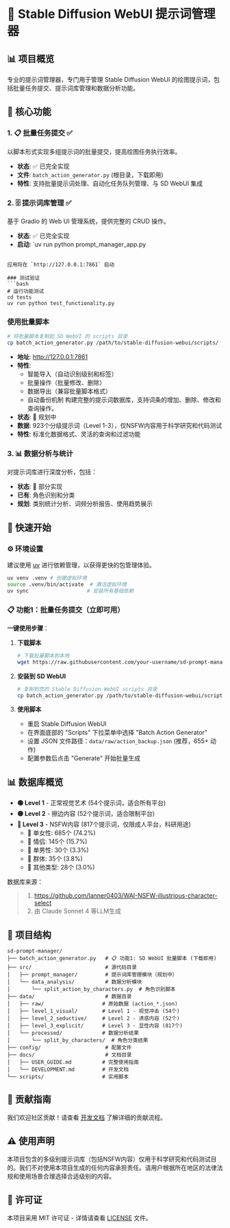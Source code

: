 # 🎨 Stable Diffusion WebUI 提示词管理器

## 📊 项目概览

专业的提示词管理器，专门用于管理 Stable Diffusion WebUI 的绘图提示词，包括批量任务提交、提示词库管理和数据分析功能。

## 🎯 核心功能

### 1. 📋 批量任务提交 ✅
以脚本形式实现多组提示词的批量提交，提高绘图任务执行效率。
- **状态**: ✅ 已完全实现
- **文件**: `batch_action_generator.py` (根目录，下载即用)
- **特性**: 支持批量提示词处理、自动化任务队列管理、与 SD WebUI 集成

### 2. 🗄️ 提示词库管理 ✅
基于 Gradio 的 Web UI 管理系统，提供完整的 CRUD 操作。
- **状态**: ✅ 已完全实现
- **启动**: `uv run python prompt_manager_app.py
```

应用将在 `http://127.0.0.1:7861` 启动

### 测试验证
```bash
# 运行功能测试
cd tests
uv run python test_functionality.py
```

### 使用批量脚本
```bash
# 将批量脚本复制到 SD WebUI 的 scripts 目录
cp batch_action_generator.py /path/to/stable-diffusion-webui/scripts/
````
- **地址**: http://127.0.0.1:7861
- **特性**: 
  - 智能导入（自动识别级别和标签）
  - 批量操作（批量修改、删除）
  - 数据导出（兼容批量脚本格式）
  - 自动备份机制
构建完整的提示词数据库，支持词条的增加、删除、修改和查询操作。
- **状态**: 🚧 规划中
- **数据**: 923个分级提示词（Level 1-3），仅NSFW内容用于科学研究和代码测试
- **特性**: 标准化数据格式、灵活的查询和过滤功能

### 3. 📊 数据分析与统计
对提示词库进行深度分析，包括：
- **状态**: 🔄 部分实现
- **已有**: 角色识别和分类
- **规划**: 类别统计分析、词频分析报告、使用趋势展示

## 🚀 快速开始

### ⚙️ 环境设置

建议使用 [uv](https://github.com/astral-sh/uv) 进行依赖管理，以获得更快的包管理体验。

```bash
uv venv .venv # 创建虚拟环境
source .venv/bin/activate  # 激活虚拟环境
uv sync                   # 安装所有基础依赖
```

### 📋 功能1：批量任务提交（立即可用）

**一键使用步骤**：

1. **下载脚本**
   ```bash
   # 下载批量脚本到本地
   wget https://raw.githubusercontent.com/your-username/sd-prompt-manager/main/batch_action_generator.py
   ```

2. **安装到 SD WebUI**
   ```bash
   # 复制到您的 Stable Diffusion WebUI scripts 目录
   cp batch_action_generator.py /path/to/stable-diffusion-webui/scripts/
   ```

3. **使用脚本**
   - 重启 Stable Diffusion WebUI
   - 在界面底部的 "Scripts" 下拉菜单中选择 "Batch Action Generator"
   - 设置 JSON 文件路径：`data/raw/action_backup.json` (推荐，655+ 动作)
   - 配置参数后点击 "Generate" 开始批量生成

## 📊 数据库概览

- **🟢 Level 1** - 正常视觉艺术 (54个提示词，适合所有平台)
- **🟡 Level 2** - 擦边内容 (52个提示词，适合限制平台)  
- **🔴 Level 3** - NSFW内容 (817个提示词，仅限成人平台，科研用途)
  - 👩 单女性:     685个 (74.2%)
  - 💑 情侣:       145个 (15.7%) 
  - 👨 单男性:      30个 (3.3%)
  - 👥 群体:        35个 (3.8%)
  - 🌟 其他类型:    28个 (3.0%)

数据库来源：
> 1. https://github.com/lanner0403/WAI-NSFW-illustrious-character-select
> 2. 由 Claude Sonnet 4 等LLM生成

## 📁 项目结构

```
sd-prompt-manager/
├── batch_action_generator.py   # 📋 功能1: SD WebUI 批量脚本 (下载即用)
├── src/                        # 源代码目录
│   ├── prompt_manager/         # 提示词库管理模块（规划中）
│   └── data_analysis/          # 数据分析模块
│       └── split_action_by_characters.py  # 角色识别脚本
├── data/                       # 数据目录
│   ├── raw/                   # 原始数据 (action_*.json)
│   ├── level_1_visual/        # Level 1 - 视觉冲击 (54个)
│   ├── level_2_seductive/     # Level 2 - 诱惑内容 (52个)
│   ├── level_3_explicit/      # Level 3 - 显性内容 (817个)
│   └── processed/             # 数据分析结果
│       └── split_by_characters/  # 角色分类结果
├── config/                     # 配置文件
├── docs/                       # 文档目录
│   ├── USER_GUIDE.md          # 完整使用指南
│   └── DEVELOPMENT.md         # 开发文档
└── scripts/                   # 实用脚本

```

## 🤝 贡献指南

我们欢迎社区贡献！请查看 [开发文档](docs/DEVELOPMENT.md) 了解详细的贡献流程。

## ⚠️ 使用声明

本项目包含的多级别提示词库（包括NSFW内容）仅用于科学研究和代码测试目的。我们不对使用本项目生成的任何内容承担责任。请用户根据所在地区的法律法规和使用场景合理选择合适级别的内容。

## 📄 许可证

本项目采用 MIT 许可证 - 详情请查看 [LICENSE](LICENSE) 文件。